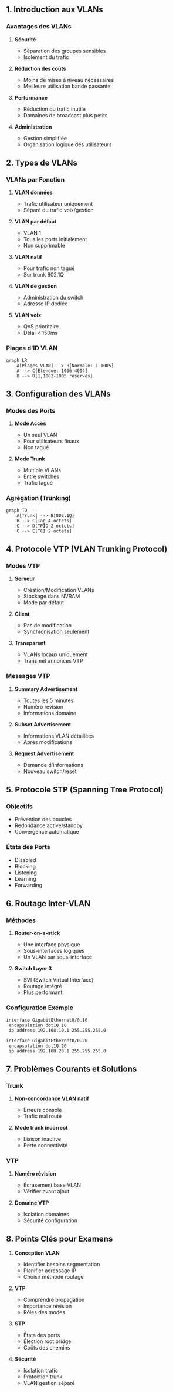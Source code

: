 ## 1. Introduction aux VLANs

### Avantages des VLANs
1. **Sécurité**
   - Séparation des groupes sensibles
   - Isolement du trafic

2. **Réduction des coûts**
   - Moins de mises à niveau nécessaires
   - Meilleure utilisation bande passante

3. **Performance**
   - Réduction du trafic inutile
   - Domaines de broadcast plus petits

4. **Administration**
   - Gestion simplifiée
   - Organisation logique des utilisateurs

## 2. Types de VLANs

### VLANs par Fonction

1. **VLAN données**
   - Trafic utilisateur uniquement
   - Séparé du trafic voix/gestion

2. **VLAN par défaut**
   - VLAN 1
   - Tous les ports initialement
   - Non supprimable

3. **VLAN natif**
   - Pour trafic non tagué
   - Sur trunk 802.1Q
   
4. **VLAN de gestion**
   - Administration du switch
   - Adresse IP dédiée

5. **VLAN voix**
   - QoS prioritaire
   - Délai < 150ms

### Plages d'ID VLAN

```mermaid
graph LR
    A[Plages VLAN] --> B[Normale: 1-1005]
    A --> C[Étendue: 1006-4094]
    B --> D[1,1002-1005 réservés]
```

## 3. Configuration des VLANs

### Modes des Ports
1. **Mode Accès**
   - Un seul VLAN
   - Pour utilisateurs finaux
   - Non tagué

2. **Mode Trunk**
   - Multiple VLANs
   - Entre switches
   - Trafic tagué

### Agrégation (Trunking)

```mermaid
graph TD
    A[Trunk] --> B[802.1Q]
    B --> C[Tag 4 octets]
    C --> D[TPID 2 octets]
    C --> E[TCI 2 octets]
```

## 4. Protocole VTP (VLAN Trunking Protocol)

### Modes VTP
1. **Serveur**
   - Création/Modification VLANs
   - Stockage dans NVRAM
   - Mode par défaut

2. **Client**
   - Pas de modification
   - Synchronisation seulement

3. **Transparent**
   - VLANs locaux uniquement
   - Transmet annonces VTP

### Messages VTP
1. **Summary Advertisement**
   - Toutes les 5 minutes
   - Numéro révision
   - Informations domaine

2. **Subset Advertisement**
   - Informations VLAN détaillées
   - Après modifications

3. **Request Advertisement**
   - Demande d'informations
   - Nouveau switch/reset

## 5. Protocole STP (Spanning Tree Protocol)

### Objectifs
- Prévention des boucles
- Redondance active/standby
- Convergence automatique

### États des Ports

- Disabled 
- Blocking
- Listening
- Learning
- Forwarding


## 6. Routage Inter-VLAN

### Méthodes
1. **Router-on-a-stick**
   - Une interface physique
   - Sous-interfaces logiques
   - Un VLAN par sous-interface

2. **Switch Layer 3**
   - SVI (Switch Virtual Interface)
   - Routage intégré
   - Plus performant

### Configuration Exemple
```
interface GigabitEthernet0/0.10
 encapsulation dot1Q 10
 ip address 192.168.10.1 255.255.255.0

interface GigabitEthernet0/0.20
 encapsulation dot1Q 20
 ip address 192.168.20.1 255.255.255.0
```

## 7. Problèmes Courants et Solutions

### Trunk
1. **Non-concordance VLAN natif**
   - Erreurs console
   - Trafic mal routé

2. **Mode trunk incorrect**
   - Liaison inactive
   - Perte connectivité

### VTP
1. **Numéro révision**
   - Écrasement base VLAN
   - Vérifier avant ajout

2. **Domaine VTP**
   - Isolation domaines
   - Sécurité configuration

## 8. Points Clés pour Examens

1. **Conception VLAN**
   - Identifier besoins segmentation
   - Planifier adressage IP
   - Choisir méthode routage

2. **VTP**
   - Comprendre propagation
   - Importance révision
   - Rôles des modes

3. **STP**
   - États des ports
   - Élection root bridge
   - Coûts des chemins

4. **Sécurité**
   - Isolation trafic
   - Protection trunk
   - VLAN gestion séparé